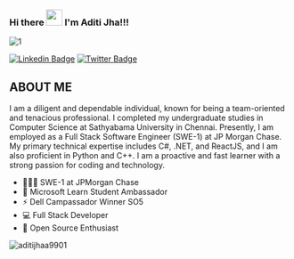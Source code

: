  ### Hi there <img src="https://github.com/TheDudeThatCode/TheDudeThatCode/blob/master/Assets/Hi.gif" width="29px"> I'm Aditi Jha!!!
 ![1](https://github.com/aditijhaa9901/aditijhaa9901/blob/main/aditi.gif)

<a href="https://lh3.googleusercontent.com/0gLb7CISnaci-_xQ55oOr-dfsEjoWc4KRuZyTCdGnLFqANvf2dUx8cf59_L-cYKO-oUh=s170"></a>
[![Linkedin Badge](https://img.shields.io/badge/-aditijhaa-orange?style=plastic-square&logo=Linkedin&logoColor=white&link=https://www.linkedin.com/in/aditijhaa/)](https://www.linkedin.com/in/aditijhaa/)
[![Twitter Badge](https://img.shields.io/badge/-adiiii9901-purple?style=plastic-square&logo=twitter&logoColor=white&link=https://www.twitter.com/adiiii9901)](https://www.twitter.com/adiiii9901)



## ABOUT ME
I am a diligent and dependable individual, known for being a team-oriented and tenacious professional. I completed my undergraduate studies in Computer Science at Sathyabama University in Chennai. Presently, I am employed as a Full Stack Software Engineer (SWE-1) at JP Morgan Chase. My primary technical expertise includes C#, .NET, and ReactJS, and I am also proficient in Python and C++. I am a proactive and fast learner with a strong passion for coding and technology.

- 👩🏻‍💻 SWE-1 at JPMorgan Chase
- 🌟 Microsoft Learn Student Ambassador
- ⚡️ Dell Campassador Winner SO5
- 💻 Full Stack Developer
- 🔭 Open Source Enthusiast

<p><img align="left" src="https://github-readme-stats.vercel.app/api/top-langs?username=aditijhaa9901&show_icons=true&locale=en&layout=compact" alt="aditijhaa9901" /></p>

<!-- <p>&nbsp;<img align="center" src="https://github-readme-stats.vercel.app/api?username=aditijhaa9901&show_icons=true&locale=en" alt="aditijhaa9901" /></p>  -->
